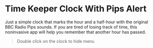# Time Keeper Clock With Pips Alert #

Just a simple clock that marks the hour and a half-hour with the original BBC Radio Pips sounds. 
If you are tired of losing track of time, this noninvasive app will help you remember that another hour has passed.

> Double click on the clock to hide menu
